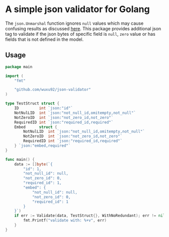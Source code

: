 # A simple json validator for Golang

The `json.Unmarshal` function ignores `null` values which may cause confusing results as discussed [here](https://www.v2ex.com/t/975214). This package provides additional json tag to validate if the json bytes of specific field is `null`, `zero` value or has fields that is not defined in the model.

## Usage

```go
package main

import (
	"fmt"

	"github.com/wuxu92/json-validator"
)

type TestStruct struct {
	ID         int `json:"id"`
	NotNulLID  int `json:"not_null_id,omitempty,not_null"`
	NotZeroID  int `json:"not_zero_id,not_zero"`
	RequiredID int `json:"required_id,required"`
	Embed      struct {
		NotNulLID  int `json:"not_null_id,omitempty,not_null"`
		NotZeroID  int `json:"not_zero_id,not_zero"`
		RequiredID int `json:"required_id,required"`
	} `json:"embed,required"`
}

func main() {
	data := []byte(`{
        "id": 1,
        "not_null_id": null,
        "not_zero_id": 0,
        "required_id": 1,
        "embed": {
            "not_null_id": null,
            "not_zero_id": 0,
            "required_id": 1
        }
    }`)
	if err := Validate(data, TestStruct{}, WithNoRedundant); err != nil {
		fmt.Printf("validate with: %+v", err)
	}
}
```